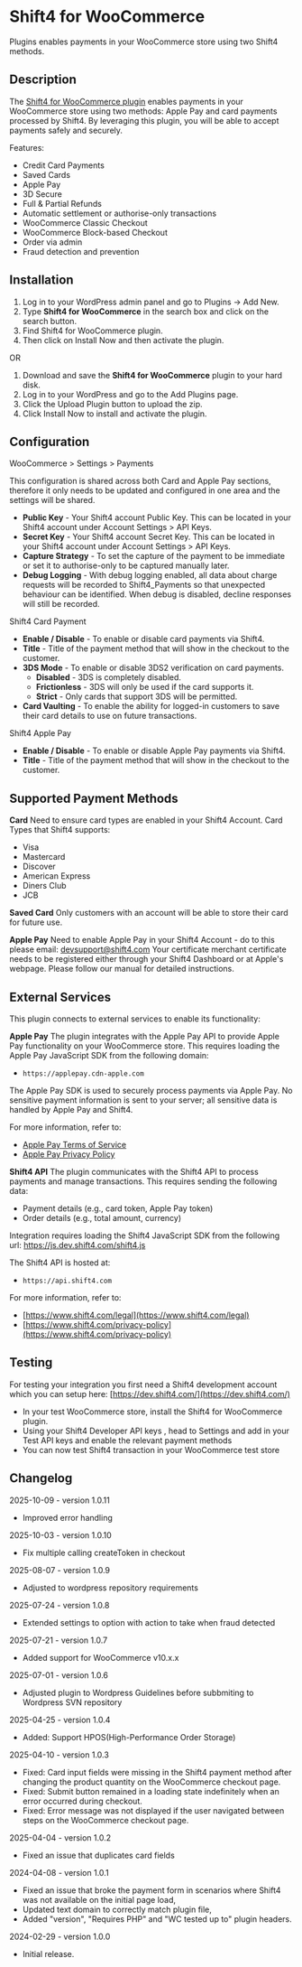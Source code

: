 # Shift4 for WooCommerce

Plugins enables payments in your WooCommerce store using two Shift4 methods.

## Description

The [Shift4 for WooCommerce plugin](https://dev.shift4.com/docs/plugins/woo-commerce/) enables payments in your WooCommerce store using two methods: Apple Pay and card payments processed by Shift4. By leveraging this plugin, you will be able to accept payments safely and securely.

Features:
* Credit Card Payments
* Saved Cards
* Apple Pay
* 3D Secure
* Full & Partial Refunds
* Automatic settlement or authorise-only transactions
* WooCommerce Classic Checkout
* WooCommerce Block-based Checkout
* Order via admin
* Fraud detection and prevention

## Installation

1. Log in to your WordPress admin panel and go to Plugins -> Add New.
2. Type **Shift4 for WooCommerce** in the search box and click on the search button.
3. Find Shift4 for WooCommerce plugin.
4. Then click on Install Now and then activate the plugin.

OR

1. Download and save the **Shift4 for WooCommerce** plugin to your hard disk.
2. Log in to your WordPress and go to the Add Plugins page.
3. Click the Upload Plugin button to upload the zip.
4. Click Install Now to install and activate the plugin.

## Configuration

WooCommerce > Settings > Payments

This configuration is shared across both Card and Apple Pay sections, therefore it only needs to be updated and configured in one area and the settings will be shared. 
* **Public Key** - Your Shift4 account Public Key. This can be located in your Shift4 account under Account Settings > API Keys.
* **Secret Key** - Your Shift4 account Secret Key. This can be located in your Shift4 account under Account Settings > API Keys.
* **Capture Strategy** - To set the capture of the payment to be immediate or set it to authorise-only to be captured manually later.  
* **Debug Logging** - With debug logging enabled, all data about charge requests will be recorded to Shift4_Payments so that unexpected behaviour can be identified. When debug is disabled, decline responses will still be recorded.

Shift4 Card Payment
* **Enable / Disable** - To enable or disable card payments via Shift4.
* **Title** - Title of the payment method that will show in the checkout to the customer. 
* **3DS Mode** - To enable or disable 3DS2 verification on card payments. 
    * **Disabled** - 3DS is completely disabled.
    * **Frictionless** - 3DS will only be used if the card supports it.
    * **Strict** - Only cards that support 3DS will be permitted.
* **Card Vaulting** - To enable the ability for logged-in customers to save their card details to use on future transactions.

Shift4 Apple Pay
* **Enable / Disable** - To enable or disable Apple Pay payments via Shift4.
* **Title** - Title of the payment method that will show in the checkout to the customer.  

## Supported Payment Methods

**Card**
Need to ensure card types are enabled in your Shift4 Account. Card Types that Shift4 supports: 
* Visa
* Mastercard
* Discover
* American Express
* Diners Club
* JCB

**Saved Card**
Only customers with an account will be able to store their card for future use. 

**Apple Pay**
Need to enable Apple Pay in your Shift4 Account - do to this please email: devsupport@shift4.com Your certificate merchant certificate needs to be registered either through your Shift4 Dashboard or at Apple's webpage. Please follow our manual for detailed instructions.

## External Services

This plugin connects to external services to enable its functionality:

**Apple Pay**
The plugin integrates with the Apple Pay API to provide Apple Pay functionality on your WooCommerce store. This requires loading the Apple Pay JavaScript SDK from the following domain:
- `https://applepay.cdn-apple.com`

The Apple Pay SDK is used to securely process payments via Apple Pay. No sensitive payment information is sent to your server; all sensitive data is handled by Apple Pay and Shift4.

For more information, refer to:
- [Apple Pay Terms of Service](https://www.apple.com/legal/internet-services/terms/site.html)
- [Apple Pay Privacy Policy](https://www.apple.com/legal/privacy/en-ww/)

**Shift4 API**
The plugin communicates with the Shift4 API to process payments and manage transactions. This requires sending the following data:
- Payment details (e.g., card token, Apple Pay token)
- Order details (e.g., total amount, currency)

Integration requires loading the Shift4 JavaScript SDK from the following url: https://js.dev.shift4.com/shift4.js

The Shift4 API is hosted at:
- `https://api.shift4.com`

For more information, refer to:
- [https://www.shift4.com/legal](https://www.shift4.com/legal)
- [https://www.shift4.com/privacy-policy](https://www.shift4.com/privacy-policy)

## Testing

For testing your integration you first need a Shift4 development account which you can setup here: [https://dev.shift4.com/](https://dev.shift4.com/)
* In your test WooCommerce  store, install the Shift4 for WooCommerce plugin.
* Using your Shift4 Developer API keys , head to Settings and add in your Test API keys and enable the relevant payment methods
* You can now test Shift4 transaction in your WooCommerce test store 


## Changelog

2025-10-09 - version 1.0.11
* Improved error handling

2025-10-03 - version 1.0.10
* Fix multiple calling createToken in checkout

2025-08-07 - version 1.0.9
* Adjusted to wordpress repository requirements

2025-07-24 - version 1.0.8
* Extended settings to option with action to take when fraud detected

2025-07-21 - version 1.0.7
* Added support for WooCommerce v10.x.x

2025-07-01 - version 1.0.6
* Adjusted plugin to Wordpress Guidelines before subbmiting to Wordpress SVN repository

2025-04-25 - version 1.0.4
* Added: Support HPOS(High-Performance Order Storage)

2025-04-10 - version 1.0.3
* Fixed: Card input fields were missing in the Shift4 payment method after changing the product quantity on the WooCommerce checkout page.
* Fixed: Submit button remained in a loading state indefinitely when an error occurred during checkout.
* Fixed: Error message was not displayed if the user navigated between steps on the WooCommerce checkout page.

2025-04-04 - version 1.0.2
* Fixed an issue that duplicates card fields

2024-04-08 - version 1.0.1
* Fixed an issue that broke the payment form in scenarios where Shift4 was not available on the initial page load,
* Updated text domain to correctly match plugin file,
* Added "version", "Requires PHP" and "WC tested up to" plugin headers.

2024-02-29 - version 1.0.0
* Initial release.
